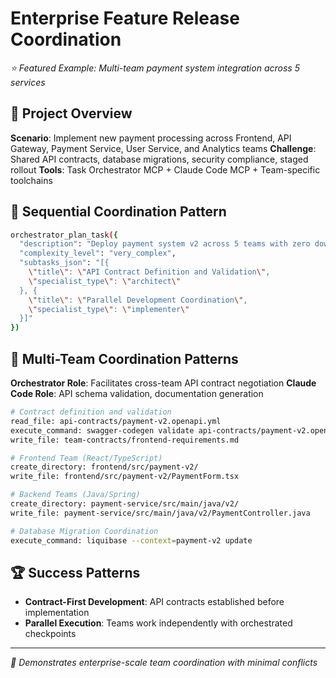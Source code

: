 # Enterprise Feature Release Coordination
*⭐ Featured Example: Multi-team payment system integration across 5 services*

## 🎯 Project Overview
**Scenario**: Implement new payment processing across Frontend, API Gateway, Payment Service, User Service, and Analytics teams
**Challenge**: Shared API contracts, database migrations, security compliance, staged rollout
**Tools**: Task Orchestrator MCP + Claude Code MCP + Team-specific toolchains

## 🔄 Sequential Coordination Pattern
```bash
orchestrator_plan_task({
  "description": "Deploy payment system v2 across 5 teams with zero downtime",
  "complexity_level": "very_complex",
  "subtasks_json": "[{
    \"title\": \"API Contract Definition and Validation\",
    \"specialist_type\": \"architect\"
  }, {
    \"title\": \"Parallel Development Coordination\",
    \"specialist_type\": \"implementer\"
  }]"
})
```

## 🔄 Multi-Team Coordination Patterns
**Orchestrator Role**: Facilitates cross-team API contract negotiation
**Claude Code Role**: API schema validation, documentation generation
```bash
# Contract definition and validation
read_file: api-contracts/payment-v2.openapi.yml
execute_command: swagger-codegen validate api-contracts/payment-v2.openapi.yml
write_file: team-contracts/frontend-requirements.md

# Frontend Team (React/TypeScript)
create_directory: frontend/src/payment-v2/
write_file: frontend/src/payment-v2/PaymentForm.tsx

# Backend Teams (Java/Spring)
create_directory: payment-service/src/main/java/v2/
write_file: payment-service/src/main/java/v2/PaymentController.java

# Database Migration Coordination
execute_command: liquibase --context=payment-v2 update
```

## 🏆 Success Patterns
- **Contract-First Development**: API contracts established before implementation
- **Parallel Execution**: Teams work independently with orchestrated checkpoints

---
*👥 Demonstrates enterprise-scale team coordination with minimal conflicts*